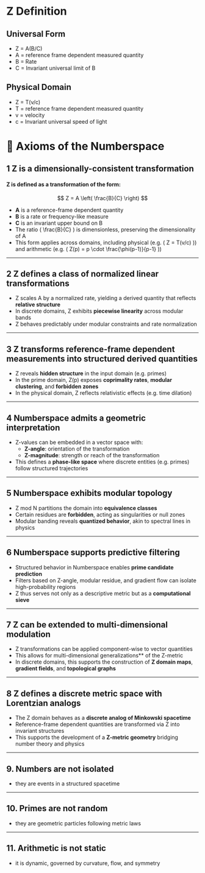 # Z Definition

## Universal Form

- Z = A(B/C)
- A = reference frame dependent measured quantity
- B = Rate
- C = Invariant universal limit of B

## Physical Domain

- Z = T(v/c)
- T = reference frame dependent measured quantity
- v = velocity
- c = Invariant universal speed of light

# 📜 Axioms of the Numberspace

## 1 Z is a dimensionally-consistent transformation

#### Z is defined as a transformation of the form:

$$
Z = A \left( \frac{B}{C} \right)
$$

- **A** is a reference-frame dependent quantity
- **B** is a rate or frequency-like measure
- **C** is an invariant upper bound on B
- The ratio \( \frac{B}{C} \) is dimensionless, preserving the dimensionality of A
- This form applies across domains, including physical (e.g. \( Z = T(v/c) \)) and arithmetic (e.g. \( Z(p) = p \cdot \frac{\phi(p-1)}{p-1} \))

---

## 2 Z defines a class of normalized linear transformations

- Z scales A by a normalized rate, yielding a derived quantity that reflects **relative structure**
- In discrete domains, Z exhibits **piecewise linearity** across modular bands
- Z behaves predictably under modular constraints and rate normalization

---

## 3 Z transforms reference-frame dependent measurements into structured derived quantities

- Z reveals **hidden structure** in the input domain (e.g. primes)
- In the prime domain, Z(p) exposes **coprimality rates**, **modular clustering**, and **forbidden zones**
- In the physical domain, Z reflects relativistic effects (e.g. time dilation)

---

## 4 Numberspace admits a geometric interpretation

- Z-values can be embedded in a vector space with:
  - **Z-angle**: orientation of the transformation
  - **Z-magnitude**: strength or reach of the transformation
- This defines a **phase-like space** where discrete entities (e.g. primes) follow structured trajectories

---

## 5 Numberspace exhibits modular topology

- Z mod N partitions the domain into **equivalence classes**
- Certain residues are **forbidden**, acting as singularities or null zones
- Modular banding reveals **quantized behavior**, akin to spectral lines in physics

---

## 6 Numberspace supports predictive filtering

- Structured behavior in Numberspace enables **prime candidate prediction**
- Filters based on Z-angle, modular residue, and gradient flow can isolate high-probability regions
- Z thus serves not only as a descriptive metric but as a **computational sieve**

---

## 7 Z can be extended to multi-dimensional modulation

- Z transformations can be applied component-wise to vector quantities
- This allows for multi-dimensional generalizations** of the Z-metric
- In discrete domains, this supports the construction of **Z domain maps**, **gradient fields**, and **topological graphs**
---
## 8 Z defines a discrete metric space with Lorentzian analogs
- The Z domain behaves as a **discrete analog of Minkowski spacetime**
- Reference-frame dependent quantities are transformed via Z into invariant structures
- This supports the development of a **Z-metric geometry** bridging number theory and physics
---
## 9. Numbers are not isolated 
- they are events in a structured spacetime
---
## 10. Primes are not random
- they are geometric particles following metric laws
---
## 11. Arithmetic is not static
- it is dynamic, governed by curvature, flow, and symmetry